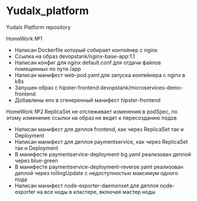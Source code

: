 # Yudalx_platform
Yudalx Platform repository

HomeWork №1

- Написан Dockerfile который собирает контейнер с nginx
- Ссылка на образ devopstank/nginx-base-app:1.1
- Написан конфиг для nginx default.conf для отдачи файлов помещенных по пути /app
- Написан манифест web-pod.yaml для запуска контейнера с nginx в k8s
- Запушен образ с hipster-frontend devopstank/microservices-demo-frontend
- Добавлены env в сгенеренный манифест hipster-frontend

HomeWork №2
ReplicaSet не отслеживает изменения в podSpec, по этому изменение ссылки на образ не ведет к пересозданию подов
- Написан манифест для деплоя frontend, как через ReplicaSet так и Deployment
- Написан манифест для деплоя paymentservice, как через ReplicaSet так и Deployment
- В манифесте paymentservice-deployment-bg.yaml реализован деплой через blue-green
- В манифесте paymentservice-deployment-reverse.yaml реализован деплой через rollingUpdate с недоступностью максимум одного пода
- Написан манифест node-exporter-daemonset для деплоя node-exporter на все ноды в кластере, включая мастер ноды